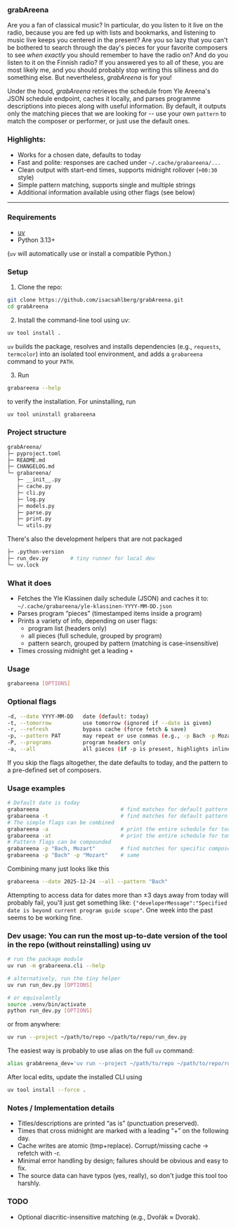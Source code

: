 ### grabAreena

Are you a fan of classical music?
In particular, do you listen to it live on the radio, because you are fed up with lists and bookmarks, and listening to music live keeps you centered in the present?
Are you so lazy that you can't be bothered to search through the day's pieces for your favorite composers to see _when exactly_ you should remember to have the radio on?
And do you listen to it on the Finnish radio? If you answered yes to all of these, you are most likely me, and you should probably stop writing this silliness and do something else.
But nevertheless, _grabAreena_ is for you!

Under the hood, _grabAreena_ retrieves the schedule from Yle Areena's JSON schedule endpoint, caches it locally, and parses programme descriptions into pieces along with useful information.
By default, it outputs only the matching pieces that we are looking for -- use your own `pattern` to match the composer or performer, or just use the default ones.

### Highlights:
- Works for a chosen date, defaults to today
- Fast and polite: responses are cached under `~/.cache/grabareena/...`
- Clean output with start-end times, supports midnight rollover (`+00:30` style)
- Simple pattern matching, supports single and multiple strings
- Additional information available using other flags (see below)

---


### Requirements
- [uv](https://github.com/astral-sh/uv)
- Python 3.13+

(`uv` will automatically use or install a compatible Python.)


### Setup
1) Clone the repo:
```bash
git clone https://github.com/isacsahlberg/grabAreena.git
cd grabAreena
```
2) Install the command-line tool using uv:
```bash
uv tool install .
```
`uv` builds the package, resolves and installs dependencies (e.g., `requests`, `termcolor`) into an isolated tool environment, and adds a `grabareena` command to your `PATH`.

3) Run
```bash
grabareena --help
```
to verify the installation.
For uninstalling, run
```bash
uv tool uninstall grabareena
```


### Project structure
```bash
grabAreena/
├─ pyproject.toml
├─ README.md
├─ CHANGELOG.md
└─ grabareena/
   ├─ __init__.py
   ├─ cache.py
   ├─ cli.py
   ├─ log.py
   ├─ models.py
   ├─ parse.py
   ├─ print.py
   └─ utils.py
```
There's also the development helpers that are not packaged
```bash
├─ .python-version
├─ run_dev.py       # tiny runner for local dev
└─ uv.lock
```


### What it does
- Fetches the Yle Klassinen daily schedule (JSON) and caches it to: `~/.cache/grabareena/yle-klassinen-YYYY-MM-DD.json`
- Parses program “pieces” (timestamped items inside a program)
- Prints a variety of info, depending on user flags:
  - program list (headers only)
  - all pieces (full schedule, grouped by program)
  - pattern search, grouped by pattern (matching is case-insensitive)
- Times crossing midnight get a leading `+`


### Usage
```bash
grabareena [OPTIONS]
```


### Optional flags
```bash
-d, --date YYYY-MM-DD   date (default: today)
-t, --tomorrow          use tomorrow (ignored if --date is given)
-r, --refresh           bypass cache (force fetch & save)
-p, --pattern PAT       may repeat or use commas (e.g., -p Bach -p Mozart  or  -p "Bach, Mozart")
-P, --programs          program headers only
-a, --all               all pieces (if -p is present, highlights inline)
```
If you skip the flags altogether, the date defaults to today, and the pattern to a pre-defined set of composers.


### Usage examples
```bash
# Default date is today
grabareena                          # find matches for default pattern arguments, today
grabareena -t                       # find matches for default pattern arguments, tomorrow
# The simple flags can be combined
grabareena -a                       # print the entire schedule for today
grabareena -at                      # print the entire schedule for tomorrow
# Pattern flags can be compounded
grabareena -p "Bach, Mozart"        # find matches for specific composers (or any program substrings)
grabareena -p "Bach" -p "Mozart"    # same
```
Combining many just looks like this
```bash
grabareena --date 2025-12-24 --all --pattern "Bach"
```
Attempting to access data for dates more than ±3 days away from today will probably fail, you'll just get something like: `{"developerMessage":"Specified date is beyond current program guide scope"`. One week into the past seems to be working fine.


### Dev usage: You can run the most up-to-date version of the tool in the repo (without reinstalling) using uv
```bash
# run the package module
uv run -m grabareena.cli --help

# alternatively, run the tiny helper
uv run run_dev.py [OPTIONS]

# or equivalently
source .venv/bin/activate
python run_dev.py [OPTIONS]
```
or from anywhere:
```bash
uv run --project ~/path/to/repo ~/path/to/repo/run_dev.py
```
The easiest way is probably to use alias on the full `uv` command:
```bash
alias grabAreena_dev='uv run --project ~/path/to/repo ~/path/to/repo/run_dev.py'
```
After local edits, update the installed CLI using
```bash
uv tool install --force .
```


### Notes / Implementation details
- Titles/descriptions are printed “as is” (punctuation preserved).
- Times that cross midnight are marked with a leading “+” on the following day.
- Cache writes are atomic (tmp+replace). Corrupt/missing cache -> refetch with -r.
- Minimal error handling by design; failures should be obvious and easy to fix.
- The source data can have typos (yes, really), so don't judge this tool too harshly.


### TODO
- Optional diacritic-insensitive matching (e.g., Dvořák ≈ Dvorak).
